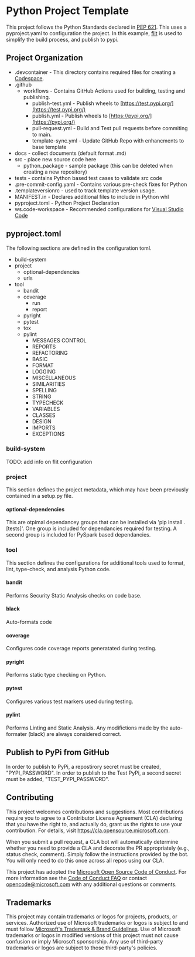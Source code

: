 # Python Project Template

This project follows the Python Standards declared in [PEP 621](https://peps.python.org/pep-0621/).
This uses a pyproject.yaml to configuration the project. In this example, [flit](https://pypi.org/project/flit/) is used to simplify the build process, and publish to pypi.

## Project Organization

- .devcontainer - This directory contains required files for creating a [Codespace](https://github.com/features/codespaces).
- .github
  - workflows - Contains GitHub Actions used for building, testing and publishing.
    - publish-test.yml - Publish wheels to [https://test.pypi.org/](https://test.pypi.org/)
    - publish.yml - Publish wheels to [https://pypi.org/](https://pypi.org/)
    - pull-request.yml - Build and Test pull requests before commiting to main.
    - template-sync.yml - Update GitHub Repo with enhancments to base template
- docs - collect documents (default format .md)
- src - place new source code here
  - python_package - sample package (this can be deleted when creating a new repository)
- tests - contains Python based test cases to validate src code
- .pre-commit-config.yaml - Contains various pre-check fixes for Python
- .templateversionrc - used to track template version usage.
- MANIFEST.in - Declares additional files to include in Python whl
- pyproject.toml - Python Project Declaration
- ws.code-workspace - Recommended configurations for [Visual Studio Code](https://code.visualstudio.com/)

## pyproject.toml

The following sections are defined in the configuration toml.

- build-system
- project
  - optional-dependencies
  - urls
- tool
  - bandit
  - coverage
    - run
    - report
  - pyright
  - pytest
  - tox
  - pylint
    - MESSAGES CONTROL
    - REPORTS
    - REFACTORING
    - BASIC
    - FORMAT
    - LOGGING
    - MISCELLANEOUS
    - SIMILARITIES
    - SPELLING
    - STRING
    - TYPECHECK
    - VARIABLES
    - CLASSES
    - DESIGN
    - IMPORTS
    - EXCEPTIONS

### build-system
TODO: add info on flit configuration

### project
This section defines the project metadata, which may have been previously contained in a setup.py file.

#### optional-dependencies
This are otpimal dependancey groups that can be installed via 'pip install .[tests]'.
One group is included for dependancies required for testing. A second group is included for PySpark based dependancies.

### tool
This section defines the configurations for additional tools used to format, lint, type-check, and analysis Python code.

#### bandit
Performs Security Static Analysis checks on code base.

#### black
Auto-formats code

#### coverage
Configures code coverage reports generatated during testing.

#### pyright
Performs static type checking on Python.

#### pytest
Configures various test markers used during testing.

#### pylint
Performs Linting and Static Analysis. Any modifictions made by the auto-formater (black) are always considered correct.

## Publish to PyPi from GitHub
In order to publish to PyPi, a repostirory secret must be created, "PYPI_PASSWORD". In order to publish to the Test PyPi, a second secret must be added, "TEST_PYPI_PASSWORD". 


## Contributing

This project welcomes contributions and suggestions.  Most contributions require you to agree to a
Contributor License Agreement (CLA) declaring that you have the right to, and actually do, grant us
the rights to use your contribution. For details, visit https://cla.opensource.microsoft.com.

When you submit a pull request, a CLA bot will automatically determine whether you need to provide
a CLA and decorate the PR appropriately (e.g., status check, comment). Simply follow the instructions
provided by the bot. You will only need to do this once across all repos using our CLA.

This project has adopted the [Microsoft Open Source Code of Conduct](https://opensource.microsoft.com/codeofconduct/).
For more information see the [Code of Conduct FAQ](https://opensource.microsoft.com/codeofconduct/faq/) or
contact [opencode@microsoft.com](mailto:opencode@microsoft.com) with any additional questions or comments.

## Trademarks

This project may contain trademarks or logos for projects, products, or services. Authorized use of Microsoft
trademarks or logos is subject to and must follow
[Microsoft's Trademark & Brand Guidelines](https://www.microsoft.com/en-us/legal/intellectualproperty/trademarks/usage/general).
Use of Microsoft trademarks or logos in modified versions of this project must not cause confusion or imply Microsoft sponsorship.
Any use of third-party trademarks or logos are subject to those third-party's policies.
